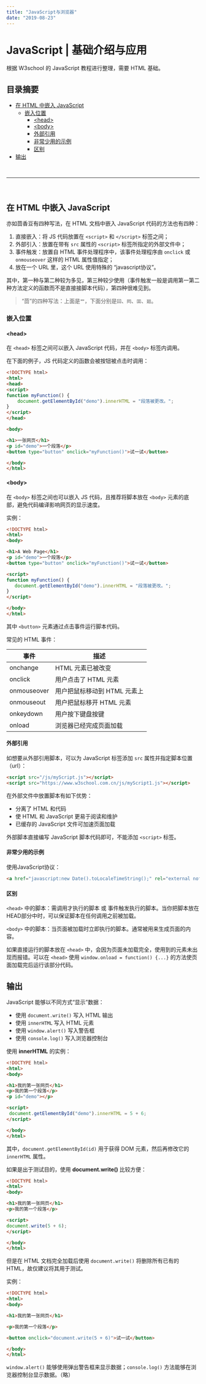 ```yaml
---
title: "JavaScript与浏览器"
date: "2019-08-23"
---
```


# JavaScript | 基础介绍与应用

根据 W3school 的 JavaScript 教程进行整理，需要 HTML 基础。

## 目录摘要 <!-- omit in toc -->

- [在 HTML 中嵌入 JavaScript](#在-html-中嵌入-javascript)
  - [嵌入位置](#嵌入位置)
    - [\<head\>](#head)
    - [\<body\>](#body)
    - [外部引用](#外部引用)
    - [非常少用的示例](#非常少用的示例)
    - [区别](#区别)
- [输出](#输出)

<br>

---

<br>

## 在 HTML 中嵌入 JavaScript

亦如茴香豆有四种写法，在 HTML 文档中嵌入 JavaScript 代码的方法也有四种：

1. 直接嵌入：将 JS 代码放置在 `<script>` 和 `</script>` 标签之间；
2. 外部引入：放置在带有 `src` 属性的 `<script>` 标签所指定的外部文件中；
3. 事件触发：放置自 HTML 事件处理程序中，该事件处理程序由 `onclick` 或 `onmouseover` 这样的 HTML 属性值指定；
4. 放在一个 URL 里，这个 URL 使用特殊的 “javascript协议”。

其中，第一种与第二种较为多见，第三种较少使用（事件触发一般是调用第一第二种方法定义的函数而不是直接接脚本代码），第四种很难见到。

> “茴”的四种写法：上面是`艹`，下面分别是`回`、`囘`、`囬`、`廻`。

### 嵌入位置

#### \<head\>

在 `<head>` 标签之间可以嵌入 JavaScript 代码，并在 `<body>` 标签内调用。

在下面的例子，JS 代码定义的函数会被按钮被点击时调用：

```html
<!DOCTYPE html>
<html>
<head>
<script>
function myFunction() {
    document.getElementById("demo").innerHTML = "段落被更改。";
}
</script>
</head>

<body>

<h1>一张网页</h1>
<p id="demo">一个段落</p>
<button type="button" onclick="myFunction()">试一试</button>

</body>
</html>
```

#### \<body\>

在 `<body>` 标签之间也可以嵌入 JS 代码，且推荐将脚本放在 `<body>` 元素的底部，避免代码编译影响网页的显示速度。

实例：

```html
<!DOCTYPE html>
<html>
<body>

<h1>A Web Page</h1>
<p id="demo">一个段落</p>
<button type="button" onclick="myFunction()">试一试</button>

<script>
function myFunction() {
   document.getElementById("demo").innerHTML = "段落被更改。";
}
</script>

</body>
</html>
```

其中 `<button>` 元素通过点击事件运行脚本代码。

常见的 HTML 事件：

| 事件        | 描述                         |
| ----------- | ---------------------------- |
| onchange    | HTML 元素已被改变            |
| onclick     | 用户点击了 HTML 元素         |
| onmouseover | 用户把鼠标移动到 HTML 元素上 |
| onmouseout  | 用户把鼠标移开 HTML 元素     |
| onkeydown   | 用户按下键盘按键             |
| onload      | 浏览器已经完成页面加载       |

#### 外部引用

如想要从外部引用脚本，可以为 JavaScript 标签添加 `src` 属性并指定脚本位置（url）：

```html
<script src="/js/myScript.js"></script>
<script src="https://www.w3school.com.cn/js/myScript1.js"></script>
```

在外部文件中放置脚本有如下优势：

- 分离了 HTML 和代码
- 使 HTML 和 JavaScript 更易于阅读和维护
- 已缓存的 JavaScript 文件可加速页面加载

外部脚本直接编写 JavaScript 脚本代码即可，不能添加 `<script>` 标签。

#### 非常少用的示例

使用JavaScript协议：

```html
<a href="javascript:new Date().toLocaleTimeString();" rel="external nofollow">What time is it?</a>
```

#### 区别

`<head>` 中的脚本：需调用才执行的脚本 或 事件触发执行的脚本。当你把脚本放在HEAD部分中时，可以保证脚本在任何调用之前被加载。

`<body>` 中的脚本：当页面被加载时立即执行的脚本。通常被用来生成页面的内容。

如果直接运行的脚本放在 `<head>` 中，会因为页面未加载完全，使用到的元素未出现而报错。可以在 `<head>` 使用 `window.onload = function() {...}` 的方法使页面加载完后运行该部分代码。

## 输出

JavaScript 能够以不同方式“显示”数据：

- 使用 `document.write()` 写入 HTML 输出
- 使用 `innerHTML` 写入 HTML 元素
- 使用 `window.alert()` 写入警告框
- 使用 `console.log()` 写入浏览器控制台

使用 **innerHTML** 的实例：

```html
<!DOCTYPE html>
<html>
<body>

<h1>我的第一张网页</h1>
<p>我的第一个段落</p>
<p id="demo"></p>

<script>
 document.getElementById("demo").innerHTML = 5 + 6;
</script>

</body>
</html>
```

其中，`document.getElementById(id)` 用于获得 DOM 元素，然后再修改它的 `innerHTML` 属性。

如果是出于测试目的，使用 **document.write()** 比较方便：

```html
<!DOCTYPE html>
<html>
<body>

<h1>我的第一张网页</h1>
<p>我的第一个段落</p>

<script>
document.write(5 + 6);
</script>

</body>
</html>
```

但是在 HTML 文档完全加载后使用 `document.write()` 将删除所有已有的 HTML，故仅建议将其用于测试。

实例：

```html
<!DOCTYPE html>
<html>
<body>

<h1>我的第一张网页</h1>

<p>我的第一个段落</p>

<button onclick="document.write(5 + 6)">试一试</button>

</body>
</html>
```

`window.alert()` 能够使用弹出警告框来显示数据；`console.log()` 方法能够在浏览器控制台显示数据。（略）
